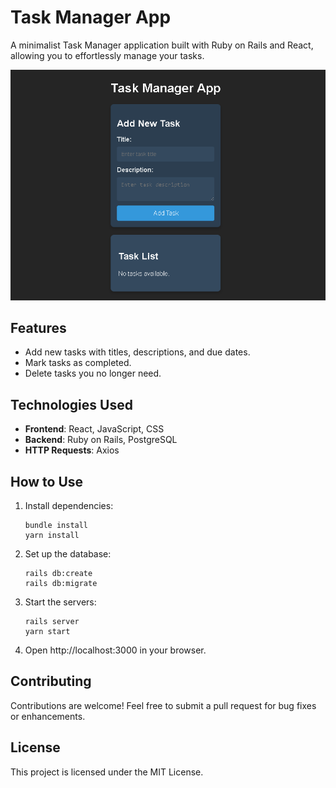 # Task Manager App

A minimalist Task Manager application built with Ruby on Rails and React, allowing you to effortlessly manage your tasks.


![Task Manager App Screenshot](screenshot.png)

## Features

- Add new tasks with titles, descriptions, and due dates.
- Mark tasks as completed.
- Delete tasks you no longer need.

## Technologies Used

- **Frontend**: React, JavaScript, CSS 
- **Backend**: Ruby on Rails, PostgreSQL
- **HTTP Requests**: Axios

## How to Use

1. Install dependencies:

   ```
   bundle install
   yarn install

2. Set up the database:
    ```
   rails db:create
   rails db:migrate

3. Start the servers:
    ```
   rails server
   yarn start

4. Open http://localhost:3000 in your browser.

## Contributing
Contributions are welcome! Feel free to submit a pull request for bug fixes or enhancements.

## License
This project is licensed under the MIT License.